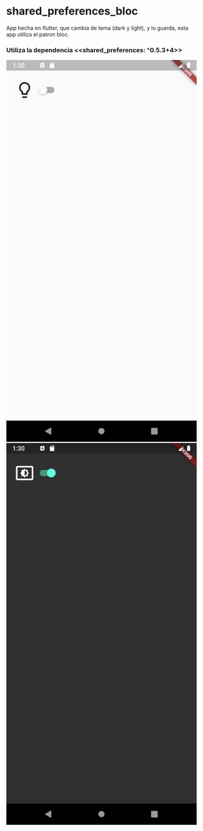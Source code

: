 # shared_preferences_bloc
App hecha en flutter, que cambia de tema (dark y light), y lo guarda, esta app utiliza el patron bloc.
### Utiliza la dependencia <<shared_preferences: ^0.5.3+4>>

![Captura de la App](assets/img/modo_light.png)
![Captura de la App](assets/img/modo_dark.png)